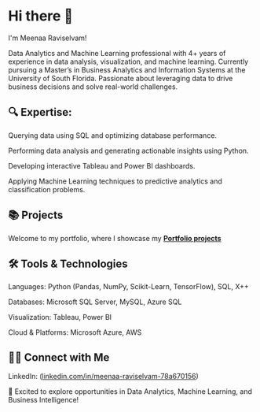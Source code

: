 # Hi there 👋

I'm Meenaa Raviselvam!

Data Analytics and Machine Learning professional with 4+ years of experience in data analysis, visualization, and machine learning. Currently pursuing a Master’s in Business Analytics and Information Systems at the University of South Florida. Passionate about leveraging data to drive business decisions and solve real-world challenges.

## 🔍 Expertise:

Querying data using SQL and optimizing database performance.

Performing data analysis and generating actionable insights using Python.

Developing interactive Tableau and Power BI dashboards.

Applying Machine Learning techniques to predictive analytics and classification problems.

## 📚 Projects

Welcome to my portfolio, where I showcase my **[Portfolio projects](https://github.com/meenaavalu/PortfolioProject-)**

## 🛠️ Tools & Technologies

Languages: Python (Pandas, NumPy, Scikit-Learn, TensorFlow), SQL, X++

Databases: Microsoft SQL Server, MySQL, Azure SQL

Visualization: Tableau, Power BI

Cloud & Platforms: Microsoft Azure, AWS

## 👋🏻 Connect with Me

LinkedIn: ([linkedin.com/in/meenaa-raviselvam-78a670156](https://www.linkedin.com/in/meenaa-raviselvam-78a670156/))

🚀 Excited to explore opportunities in Data Analytics, Machine Learning, and Business Intelligence!

